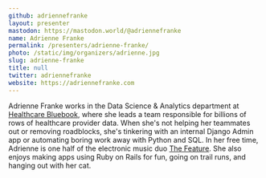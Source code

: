 ```yaml
---
github: adriennefranke
layout: presenter
mastodon: https://mastodon.world/@adriennefranke
name: Adrienne Franke
permalink: /presenters/adrienne-franke/
photo: /static/img/organizers/adrienne.jpg
slug: adrienne-franke
title: null
twitter: adriennefranke
website: https://adriennefranke.com
---
```


Adrienne Franke works in the Data Science & Analytics department at [Healthcare Bluebook](https://www.healthcarebluebook.com/), where she leads a team responsible for billions of rows of healthcare provider data. When she's not helping her teammates out or removing roadblocks, she's tinkering with an internal Django Admin app or automating boring work away with Python and SQL. In her free time, Adrienne is one half of the electronic music duo [The Feature](https://thefeaturemusic.bandcamp.com/). She also enjoys making apps using Ruby on Rails for fun, going on trail runs, and hanging out with her cat.
